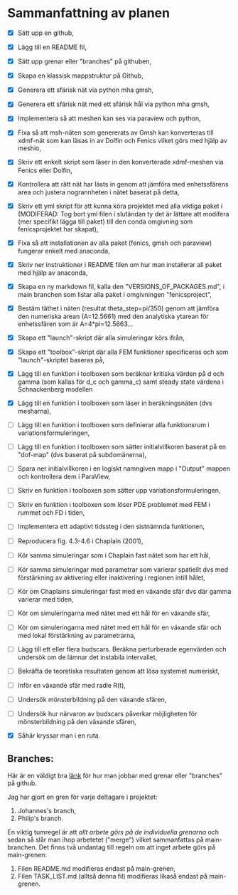# Sammanfattning av planen
- [x] Sätt upp en github,
- [x] Lägg till en README fil,
- [x] Sätt upp grenar eller "branches" på githuben,
- [x] Skapa en klassisk mappstruktur på Github,
- [x] Generera ett sfärisk nät via python mha gmsh,
- [x] Generera ett sfärisk nät med ett sfärisk hål via python mha gmsh,
- [x] Implementera så att meshen kan ses via paraview och python,
- [x] Fixa så att msh-näten som genererats av Gmsh kan konverteras till xdmf-nät som kan läsas in av Dolfin och Fenics vilket görs med hjälp av meshio,
- [x] Skriv ett enkelt skript som läser in den konverterade xdmf-meshen via Fenics eller Dolfin,
- [x] Kontrollera att rätt nät har lästs in genom att jämföra med enhetssfärens area och justera nogrannheten i nätet baserat på detta,
- [x] Skriv ett yml skript för att kunna köra projektet med alla viktiga paket i (MODIFERAD: Tog bort yml filen i slutändan ty det är lättare att modifera (mer specifikt lägga till paket) till den conda omgivning som fenicsprojektet har skapat),
- [x] Fixa så att installationen av alla paket (fenics, gmsh och paraview) fungerar enkelt med anaconda,
- [x] Skriv ner instruktioner i README filen om hur man installerar all paket med hjälp av anaconda,
- [x] Skapa en ny markdown fil, kalla den "VERSIONS\_OF\_PACKAGES.md", i main branchen som listar alla paket i omgivningen "fenicsproject",
- [x] Bestäm täthet i näten (resultat theta_step=pi/350) genom att jämföra den numeriska arean (A=12.5661) med den analytiska ytarean för enhetssfären som är A=4*pi=12.5663...
- [x] Skapa ett "launch"-skript där alla simuleringar körs ifrån,
- [x] Skapa ett "toolbox"-skript där alla FEM funktioner specificeras och som "launch"-skriptet baseras på,
- [x] Lägg till en funktion i toolboxen som beräknar kritiska värden på d och gamma (som kallas för d\_c och gamma\_c) samt steady state värdena i Schnackenberg modellen
- [x] Lägg till en funktion i toolboxen som läser in beräkningsnäten (dvs mesharna),
- [ ] Lägg till en funktion i toolboxen som definierar alla funktionsrum i variationsformuleringen,
- [ ] Lägg till en funktion i toolboxen som sätter initialvillkoren baserat på en "dof-map" (dvs baserat på subdomänerna),
- [ ] Spara ner initialvillkoren i en logiskt namngiven mapp i "Output" mappen och kontrollera dem i ParaView,
- [ ] Skriv en funktion i toolboxen som sätter upp variationsformuleringen,
- [ ] Skriv en funktion i toolboxen som löser PDE problemet med FEM i rummet och FD i tiden,
- [ ] Implementera ett adaptivt tidssteg i den sistnämnda funktionen, 
- [ ] Reproducera fig. 4.3-4.6 i Chaplain (2001),
- [ ] Kör samma simuleringar som i Chaplain fast nätet som har ett hål,
- [ ] Kör samma simuleringar med parametrar som varierar spatiellt dvs med förstärkning av aktivering eller inaktivering i regionen intill hålet,
- [ ] Kör om Chaplains simuleringar fast med en växande sfär dvs där gamma varierar med tiden,
- [ ] Kör om simuleringarna med nätet med ett hål för en växande sfär,
- [ ] Kör om simuleringarna med nätet med ett hål för en växande sfär och med lokal förstärkning av parametrarna,
- [ ] Lägg till ett eller flera budscars. Beräkna perturberade egenvärden och undersök om de lämnar det instabila intervallet,
- [ ] Bekräfta de teoretiska resultaten genom att lösa systemet numeriskt,
- [ ] Inför en växande sfär med radie R(t),
- [ ] Undersök mönsterbildning på den växande sfären,
- [ ] Undersök hur närvaron av budscars påverkar möjligheten för mönsterbildning på den växande sfären,
- [x] Såhär kryssar man i en ruta. 



## Branches:
Här är en väldigt bra [länk](https://thenewstack.io/dont-mess-with-the-master-working-with-branches-in-git-and-github/) för hur man jobbar med grenar eller "branches" på github.

Jag har gjort en gren för varje deltagare i projektet:
1. Johannes's branch,
2. Philip's branch.
  
En viktig tumregel är att *allt arbete görs på de individuella grenarna* och sedan så slår man ihop arbetetet ("merge") vilket sammanfattas på main-branchen. Det finns två undantag till regeln om att inget arbete görs på main-grenen:

1. Filen README.md modifieras endast på main-grenen,
2. Filen TASK_LIST.md (alltså denna fil) modifieras likaså endast på main-grenen. 
